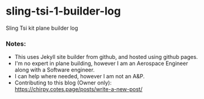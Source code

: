 # sling-tsi-1-builder-log
Sling Tsi kit plane builder log

### Notes:
* This uses Jekyll site builder from github, and hosted using github pages.
* I'm no expert in plane building, however I am an Aerospace Engineer along with a Software engineer.
* I can help where needed, however I am not an A&P.
* Contributing to this blog (Owner only): https://chirpy.cotes.page/posts/write-a-new-post/
